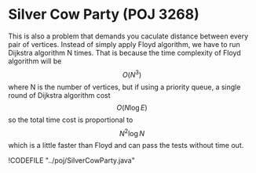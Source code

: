# Silver Cow Party (POJ 3268)

This is also a problem that demands you caculate distance between every pair of vertices.
Instead of simply apply Floyd algorithm, we have to run Dijkstra algorithm N times.
That is because the time complexity of Floyd algorithm will be $$O(N^3)$$ where N is the number of
vertices, but if using a priority queue, a single round of Dijkstra algorithm cost $$O(N\log E)$$
so the total time cost is proportional to $$N^2 \log N$$ which is a little faster than Floyd and
can pass the tests without time out.

!CODEFILE "../poj/SilverCowParty.java"
